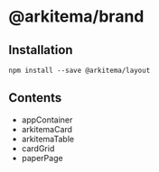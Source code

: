 # @arkitema/brand

## Installation

```
npm install --save @arkitema/layout
```

## Contents

- appContainer
- arkitemaCard
- arkitemaTable
- cardGrid
- paperPage
